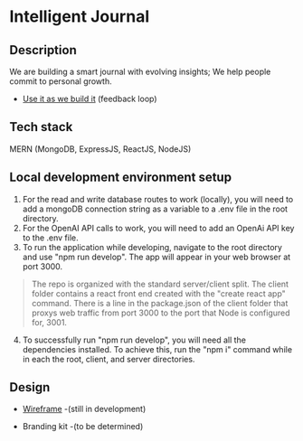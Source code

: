 # Intelligent Journal

## Description
We are building a smart journal with evolving insights; We help people commit to personal growth.  
* [Use it as we build it](https://intelligent-journal-8282a9aeed1f.herokuapp.com/) (feedback loop)

## Tech stack
MERN (MongoDB, ExpressJS, ReactJS, NodeJS)

## Local development environment setup
1. For the read and write database routes to work (locally), you will need to add a mongoDB connection string as a variable to a .env file in the root directory.
2. For the OpenAI API calls to work, you will need to add an OpenAi API key to the .env file.
3. To run the application while developing, navigate to the root directory and use "npm run develop". The app will appear in your web browser at port 3000. 
> The repo is organized with the standard server/client split. The client folder contains a react front end created with the "create react app" command. There is a line in the package.json of the client folder that proxys web traffic from port 3000 to the port that Node is configured for, 3001. 
4. To successfully run "npm run develop", you will need all the dependencies installed. To achieve this, run the "npm i" command while in each the root, client, and server directories.

## Design
* [Wireframe](https://www.figma.com/file/uzlMSOUEbX4111nrqjxgYw/JournalJar?type=design&node-id=361%3A3193&mode=dev) -(still in development)

* Branding kit -(to be determined)
